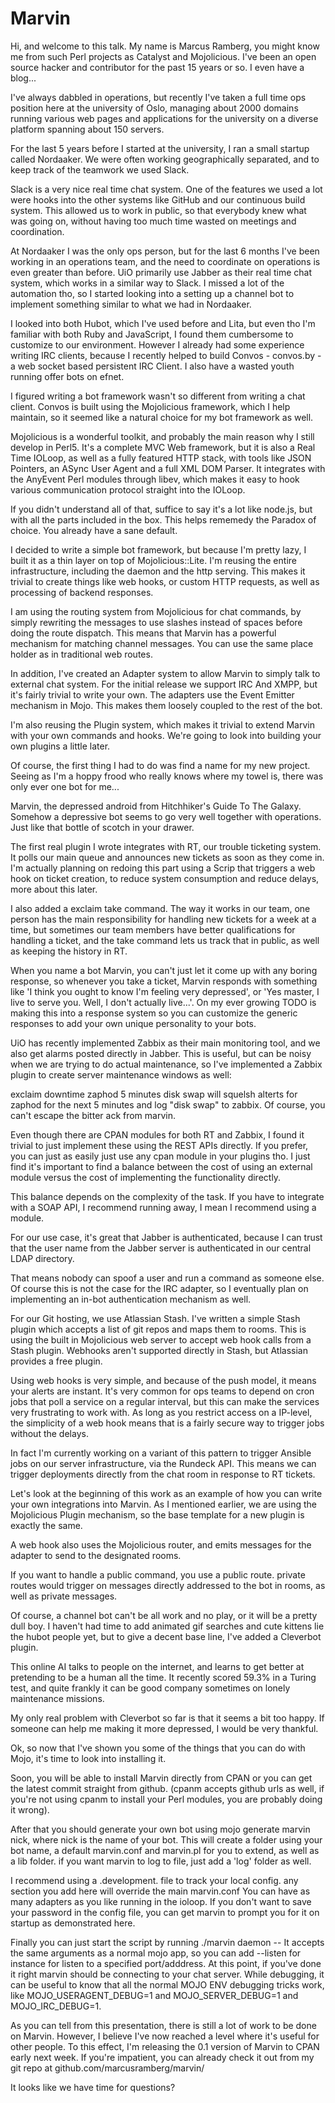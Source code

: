 # Marvin

Hi, and welcome to this talk. My name is Marcus Ramberg, you might know me from such Perl projects as Catalyst and Mojolicious. I've been an open source hacker and contributor for the past 15 years or so.  I even have a blog...

I've always dabbled in operations, but recently I've taken a full time ops position here at the university of Oslo, managing about 2000 domains running various web pages and applications for the university on a diverse platform spanning about 150 servers.

For the last 5 years before I started at the university, I ran a small startup called Nordaaker. We were often working geographically separated, and to keep track of the teamwork we used Slack.

Slack is a very nice real time chat system. One of the features we used a lot were hooks into the other systems like GitHub and our continuous build system. This allowed us to work in public, so that everybody knew what was going on, without having too much time wasted on meetings and coordination.

At Nordaaker I was the only ops person, but for the last 6 months I've been  working in an operations team, and the need to coordinate on operations is even greater than before. UiO primarily use Jabber as their real time chat system, which works in a similar way to Slack. I missed a lot of the automation tho, so I started looking into a setting up a channel bot to implement something similar to what we had in Nordaaker.

I looked into both Hubot, which I've used before and Lita, but even tho I'm familiar with both Ruby and JavaScript, I found them cumbersome to customize to our environment. However I already had some experience writing IRC clients, because I recently helped to build Convos - convos.by - a web socket based persistent IRC Client. I also have a wasted youth running offer bots on efnet.

I figured writing a bot framework wasn't so different from writing a chat client. Convos is built using the Mojolicious framework, which I help maintain, so it seemed like a natural choice for my bot framework as well.

Mojolicious is a wonderful toolkit, and probably the main reason why I still develop in Perl5. It's a complete MVC Web framework, but it is also a Real Time IOLoop, as well as a fully featured HTTP stack, with tools like JSON Pointers, an ASync User Agent and a full XML DOM Parser. It integrates with the AnyEvent Perl modules through libev, which makes it easy to hook various communication protocol straight into the IOLoop.

If you didn't understand all of that, suffice to say it's a lot like node.js, but with all the parts included in the box. This helps rememedy the Paradox of choice. You already have a sane default.

I decided to write a simple bot framework, but because I'm pretty lazy, I built it as a thin layer on top of Mojolicious::Lite. I'm reusing the entire infrastructure, including the daemon and the http serving. This makes it trivial to create things like web hooks, or custom HTTP requests, as well as processing of backend responses.

I am using the routing system from Mojolicious for chat commands, by simply rewriting the messages to use slashes instead of spaces before doing the route dispatch. This means that Marvin has a powerful mechanism for matching channel messages. You can use the same place holder as in traditional web routes.

In addition, I've created an Adapter system to allow Marvin to simply talk to external chat system. For the initial release we support IRC And XMPP, but it's fairly trivial to write your own. The adapters use the Event Emitter mechanism in Mojo. This makes them loosely coupled to the rest of the bot.

I'm also reusing the Plugin system, which makes it trivial to extend Marvin with your own commands and hooks. We're going to look into building your own plugins a little later.

Of course, the first thing I had to do was find a name for my new project. Seeing as I'm a hoppy frood who really knows where my towel is, there was only ever one bot for me...

Marvin, the depressed android from Hitchhiker's Guide To The Galaxy. Somehow a depressive bot seems to go very well together with operations. Just like that bottle of scotch in your drawer.

The first real plugin I wrote integrates with RT, our trouble ticketing system. It polls our main queue and announces new tickets as soon as they come in. I'm actually planning on redoing this part using a Scrip that triggers a web hook on ticket creation, to reduce system consumption and reduce delays, more about this later.

I also added a exclaim take command. The way it works in our team, one person has the main responsibility for handling new tickets for a week at a time, but sometimes our team members have better qualifications for handling a ticket, and the take command lets us track that in public, as well as keeping the history in RT.

When you name a bot Marvin, you can't just let it come up with any boring response, so whenever you take a ticket, Marvin responds with something like 'I think you ought to know I'm feeling very depressed', or 'Yes master, I live to serve you. Well, I don't actually live...'. On my ever growing TODO is making this into a response system so you can customize the generic responses to add your own unique personality to your bots.

UiO has recently implemented Zabbix as their main monitoring tool, and we also get alarms posted directly in Jabber. This is useful, but can be noisy when we are trying to do actual maintenance, so I've implemented a Zabbix plugin to create server maintenance windows as well:

 exclaim downtime zaphod 5 minutes disk swap will squelsh alterts for zaphod for the next 5 minutes and log "disk swap" to zabbix. Of course, you can't escape the bitter ack from marvin.

Even though there are CPAN modules for both RT and Zabbix, I found it trivial to just implement these using the REST APIs directly. If you prefer, you can just as easily just use any cpan module in your plugins tho. I just find it's important to find a balance between the cost of using an external module versus the cost of implementing the functionality directly.

This balance depends on the complexity of the task. If you have to integrate with a SOAP API, I recommend running away, I mean I recommend using a module.

For our use case, it's great that Jabber is authenticated, because I can trust that the user name from the Jabber server is authenticated in our central LDAP directory.

That means nobody can spoof a user and run a command as someone else. Of course this is not the case for the IRC adapter, so I eventually plan on implementing an in-bot authentication mechanism as well.

For our Git hosting, we use Atlassian Stash. I've written a simple Stash plugin which accepts a list of git repos and maps them to rooms. This is using the built in Mojolicious web server to accept web hook calls from a Stash plugin. Webhooks aren't supported directly in Stash, but Atlassian provides a free plugin.

Using web hooks is very simple, and because of the push model, it means your alerts are instant. It's very common for ops teams to depend on cron jobs that poll a service on a regular interval, but this can make the services very frustrating to work with. As long as you restrict access on a IP-level, the simplicity of a web hook means that is a fairly secure way to trigger jobs without the delays.

In fact I'm currently working on a variant of this pattern to trigger Ansible jobs on our server infrastructure, via the Rundeck API. This means we can trigger deployments directly from the chat room in response to RT tickets.

Let's look at the beginning of this work as an example of how you can write your own integrations into Marvin. As I mentioned earlier, we are using the Mojolicious Plugin mechanism, so the base template for a new plugin is exactly the same.

A web hook also uses the Mojolicious router, and emits messages for the adapter to send to the designated rooms.

If you want to handle a public command, you use a public route. private routes would trigger on messages directly addressed to the bot in rooms, as well as private messages.

Of course, a channel bot can't be all work and no play, or it will be a pretty
dull boy. I haven't had time to add animated gif searches and cute kittens lie the hubot people yet, but to give a decent base line, I've added a Cleverbot plugin.

This online AI talks to people on the internet, and learns to get better at pretending to be a human all the time. It recently scored 59.3% in a Turing test, and quite frankly it can be good company sometimes on lonely maintenance missions.

My only real problem with Cleverbot so far is that it seems a bit too happy. If someone can help me making it more depressed, I would be very thankful.

Ok, so now that I've shown you some of the things that you can do with Mojo, it's time to look into installing it.

Soon, you will be able to install Marvin directly from CPAN or you can get the latest commit straight from github. (cpanm accepts github urls as well, if you're not using cpanm to install your Perl modules, you are probably doing it wrong).

After that you should generate your own bot using mojo generate marvin nick, where nick is the name of your bot. This will create a folder using your bot name, a default marvin.conf and marvin.pl for you to extend, as well as a lib folder. if you want marvin to log to file, just add a 'log' folder as well.

I recommend using a .development. file to track your local config. any section you add here will override the main marvin.conf You can have as many adapters as you like running in the ioloop. If you don't want to save your password in the config file, you can get marvin to prompt you for it on startup as demonstrated here.

Finally you can just start the script by running ./marvin daemon -- It accepts the same arguments as a normal mojo app, so you can add --listen for instance for listen to a specified port/adddress. At this point, if you've done it right marvin should be connecting to your chat server. While debugging, it can be useful to know that all the normal MOJO ENV debugging tricks work, like MOJO_USERAGENT_DEBUG=1 and MOJO_SERVER_DEBUG=1 and MOJO_IRC_DEBUG=1.

As you can tell from this presentation, there is still a lot of work to be done on Marvin. However, I believe I've now reached a level where it's useful for other people. To this effect, I'm releasing the 0.1 version of Marvin to CPAN early next week. If you're impatient, you can already check it out from my git repo at github.com/marcusramberg/marvin/


It looks like we have time for questions?
